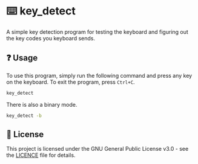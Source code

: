# ⌨️ key_detect

A simple key detection program for testing the keyboard and figuring out the key codes you keyboard sends.

## ❓ Usage
To use this program, simply run the following command and press any key on the keyboard. To exit the program, press `Ctrl+C`.
    
```bash
key_detect
```

There is also a binary mode.

```bash
key_detect -b
```

## 📝 License
This project is licensed under the GNU General Public License v3.0 - see the [LICENCE](LICENCE) file for details.